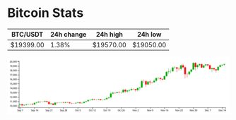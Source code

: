 # Bitcoin Stats

BTC/USDT|24h change|24h high|24h low|
|---|---|---|---|
|$19399.00|1.38%|$19570.00|$19050.00|

<img src="./chart.svg">
